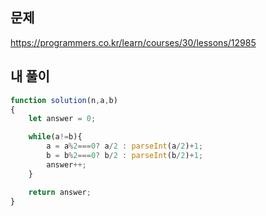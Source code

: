 ## 문제  
https://programmers.co.kr/learn/courses/30/lessons/12985  

## 내 풀이  
```javascript
function solution(n,a,b)
{
    let answer = 0;

    while(a!=b){
        a = a%2===0? a/2 : parseInt(a/2)+1;
        b = b%2===0? b/2 : parseInt(b/2)+1;
        answer++;
    }

    return answer;
}

```
